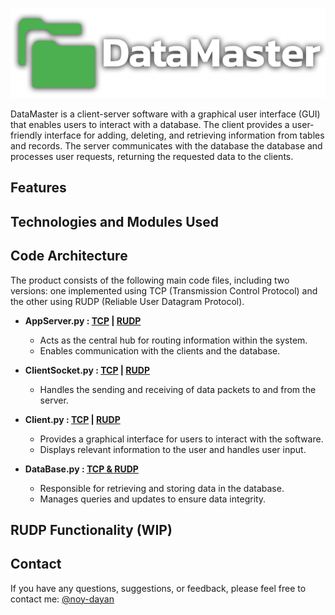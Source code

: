 ![datamaster-logo](assets/loge_sideway.png)

DataMaster is a client-server software with a graphical user interface (GUI) that enables users to interact with a database. The client provides a user-friendly interface for adding, deleting, and retrieving information from tables and records. The server communicates with the database the database and processes user requests, returning the requested data to the clients.

## Features

## Technologies and Modules Used

## Code Architecture
The product consists of the following main code files, including two versions: one implemented using TCP (Transmission Control Protocol) and the other using RUDP (Reliable User Datagram Protocol).

- **AppServer.py : [TCP](AppServer_TCP.py) | [RUDP](AppServer_RUDP.py)**
  - Acts as the central hub for routing information within the system.
  - Enables communication with the clients and the database.
    
- **ClientSocket.py : [TCP](ClientSocket_TCP.py) | [RUDP](ClientSocket_RUDP.py)**
  - Handles the sending and receiving of data packets to and from the server.
  
- **Client.py : [TCP](Client_TCP.py) | [RUDP](Client_RUDP.py)**
  - Provides a graphical interface for users to interact with the software.
  - Displays relevant information to the user and handles user input.
    
- **DataBase.py : [TCP & RUDP](DataBase.py)**
  - Responsible for retrieving and storing data in the database.
  - Manages queries and updates to ensure data integrity.
  
## RUDP Functionality (WIP)


## Contact
If you have any questions, suggestions, or feedback, please feel free to contact me:
[@noy-dayan](https://www.github.com/noy-dayan)
